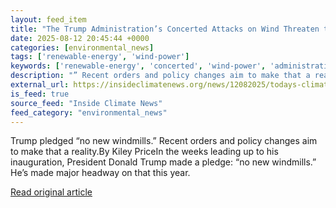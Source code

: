 ```yaml
---
layout: feed_item
title: "The Trump Administration’s Concerted Attacks on Wind Threaten the Industry’s Future"
date: 2025-08-12 20:45:44 +0000
categories: [environmental_news]
tags: ['renewable-energy', 'wind-power']
keywords: ['renewable-energy', 'concerted', 'wind-power', 'administration', 'trump']
description: "” Recent orders and policy changes aim to make that a reality"
external_url: https://insideclimatenews.org/news/12082025/todays-climate-trump-wind-energy-threats/
is_feed: true
source_feed: "Inside Climate News"
feed_category: "environmental_news"
---
```


Trump pledged “no new windmills.” Recent orders and policy changes aim to make that a reality.By Kiley PriceIn the weeks leading up to his inauguration, President Donald Trump made a pledge: “no new windmills.” He’s made major headway on that this year.

[Read original article](https://insideclimatenews.org/news/12082025/todays-climate-trump-wind-energy-threats/)
